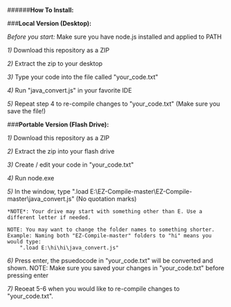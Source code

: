 ######**How To Install:**

###**Local Version (Desktop):**

*Before you start:* Make sure you have node.js installed and applied to PATH

*1)* Download this repository as a ZIP

*2)* Extract the zip to your desktop

*3)* Type your code into the file called "your_code.txt"

*4)* Run "java_convert.js" in your favorite IDE

*5)* Repeat step 4 to re-compile changes to "your_code.txt" (Make sure you save the file!)


###**Portable Version (Flash Drive):**

*1)* Download this repository as a ZIP

*2)* Extract the zip into your flash drive

*3)* Create / edit your code in "your_code.txt"

*4)* Run node.exe

*5)* In the window, type ".load E:\EZ-Compile-master\EZ-Compile-master\java_convert.js" (No quotation marks)

    *NOTE*: Your drive may start with something other than E. Use a different letter if needed.

    NOTE: You may want to change the folder names to something shorter.
    Example: Naming both "EZ-Compile-master" folders to "hi" means you would type: 
        ".load E:\hi\hi\java_convert.js"

*6)* Press enter, the psuedocode in "your_code.txt" will be converted and shown.
    NOTE: Make sure you saved your changes in "your_code.txt" before pressing enter

*7)* Reoeat 5-6 when you would like to re-compile changes to "your_code.txt".
